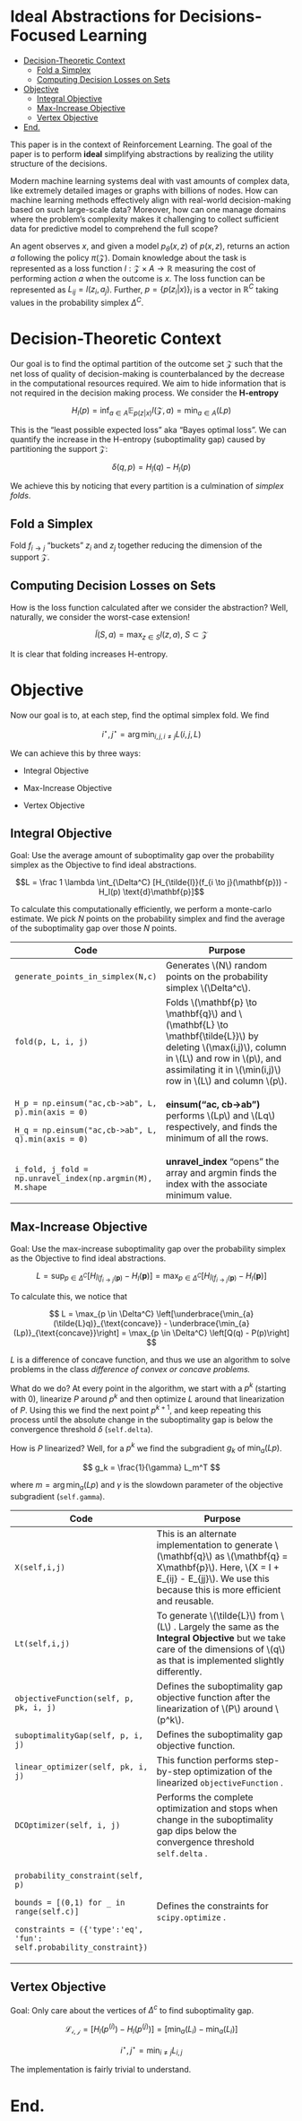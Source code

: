 # Ideal Abstractions for Decisions-Focused Learning

- [Decision-Theoretic Context](#decision-theoretic-context)
  - [Fold a Simplex](#fold-a-simplex)
  - [Computing Decision Losses on
    Sets](#computing-decision-losses-on-sets)
- [Objective](#objective)
  - [Integral Objective](#integral-objective)
  - [Max-Increase Objective](#max-increase-objective)
  - [Vertex Objective](#vertex-objective)
- [End.](#end.)

This paper is in the context of Reinforcement Learning. The goal of the
paper is to perform **ideal** simplifying abstractions by realizing the
utility structure of the decisions.

Modern machine learning systems deal with vast amounts of complex data,
like extremely detailed images or graphs with billions of nodes. How can
machine learning methods effectively align with real-world
decision-making based on such large-scale data? Moreover, how can one
manage domains where the problem’s complexity makes it challenging to
collect sufficient data for predictive model to comprehend the full
scope?

An agent observes $x$, and given a model $p_\theta(x, z)$ of $p(x,z)$,
returns an action $a$ following the policy $\pi(\mathcal{Z})$. Domain
knowledge about the task is represented as a loss function
$l:\mathcal{Z} \times A \to \mathbb{R}$ measuring the cost of performing
action $a$ when the outcome is $x$. The loss function can be represented
as $L_{ij} = l(z_i, a_j)$. Further, $p = \{p(z_i|x)\}_i$ is a vector in
$\mathbb{R}^C$ taking values in the probability simplex $\Delta^C$.

# Decision-Theoretic Context

Our goal is to find the optimal partition of the outcome set
$\mathcal{Z}$ such that the net loss of quality of decision-making is
counterbalanced by the decrease in the computational resources required.
We aim to hide information that is not required in the decision making
process. We consider the **H-entropy**

$$
H_l(p) = \inf_{a \in A} \mathbb{E}_{p(z|x)}l(\mathcal{Z}, a) = \min_{a \in A}(Lp)
$$

This is the “least possible expected loss” aka “Bayes optimal loss”. We
can quantify the increase in the H-entropy (suboptimality gap) caused by
partitioning the support $\mathcal{Z}$:

$$
\delta(q,p) = H_{\tilde{l}}(q) - H_l(p) 
$$

We achieve this by noticing that every partition is a culmination of
*simplex folds*.

## Fold a Simplex

Fold $f_{i \to j}$ “buckets” $z_i$ and $z_j$ together reducing the
dimension of the support $\mathcal{Z}$.

## Computing Decision Losses on Sets

How is the loss function calculated after we consider the abstraction?
Well, naturally, we consider the worst-case extension!

$$
\tilde{l}(S, a) = \max_{z \in S} l(z, a), \ S \subset \mathcal{Z}
$$

It is clear that folding increases H-entropy.

# Objective

Now our goal is to, at each step, find the optimal simplex fold. We find

$$
i^{\star}, j^{\star} = \arg \min_{i,j, i\neq j} L(i, j, L)
$$

We can achieve this by three ways:

- Integral Objective

- Max-Increase Objective

- Vertex Objective

## Integral Objective

Goal: Use the average amount of suboptimality gap over the probability
simplex as the Objective to find ideal abstractions.

$$L = \frac 1 \lambda \int_{\Delta^C} [H_{\tilde{l}}(f_{i \to j}(\mathbf{p})) - H_l(p) \text{d}\mathbf{p}]$$

To calculate this computationally efficiently, we perform a monte-carlo
estimate. We pick $N$ points on the probability simplex and find the
average of the suboptimality gap over those $N$ points.

<table>
<colgroup>
<col style="width: 23%" />
<col style="width: 76%" />
</colgroup>
<thead>
<tr class="header">
<th>Code</th>
<th>Purpose</th>
</tr>
</thead>
<tbody>
<tr class="odd">
<td><code>generate_points_in_simplex(N,c)</code></td>
<td>Generates <span class="math inline">\(N\)</span> random points on
the probability simplex <span
class="math inline">\(\Delta^c\)</span>.</td>
</tr>
<tr class="even">
<td><code>fold(p, L, i, j)</code></td>
<td>Folds <span class="math inline">\(\mathbf{p} \to \mathbf{q}\)</span>
and <span class="math inline">\(\mathbf{L} \to
\mathbf{\tilde{L}}\)</span> by deleting <span
class="math inline">\(\max(i,j)\)</span>, column in <span
class="math inline">\(L\)</span> and row in <span
class="math inline">\(p\)</span>, and assimilating it in <span
class="math inline">\(\min(i,j)\)</span> row in <span
class="math inline">\(L\)</span> and column <span
class="math inline">\(p\)</span>.</td>
</tr>
<tr class="odd">
<td><p><code>H_p = np.einsum("ac,cb-&gt;ab", L, p).min(axis = 0)</code></p>
<p><code>H_q = np.einsum("ac,cb-&gt;ab", L, q).min(axis = 0)</code></p></td>
<td><strong>einsum(“ac, cb-&gt;ab”)</strong> performs <span
class="math inline">\(Lp\)</span> and <span
class="math inline">\(Lq\)</span> respectively, and finds the minimum of
all the rows.</td>
</tr>
<tr class="even">
<td><code>i_fold, j_fold = np.unravel_index(np.argmin(M), M.shape</code></td>
<td><strong>unravel_index</strong> “opens” the array and argmin finds
the index with the associate minimum value.</td>
</tr>
</tbody>
</table>

## Max-Increase Objective

Goal: Use the max-increase suboptimality gap over the probability
simplex as the Objective to find ideal abstractions.

$$
L = \sup_{p \in \Delta^C}[H_{\tilde{l}(f_{i \to j}(\mathbf{p})} - H_l(\mathbf{p})] = \max_{p \in \Delta^C} [H_{\tilde{l}(f_{i \to j}(\mathbf{p})} - H_l(\mathbf{p})]
$$

To calculate this, we notice that

$$
L = \max_{p \in \Delta^C} \left[\underbrace{\min_{a}(\tilde{L}q)}_{\text{concave}} - \underbrace{\min_{a}(Lp)}_{\text{concave}}\right] = \max_{p \in \Delta^C} \left[Q(q) - P(p)\right]
$$

$L$ is a difference of concave function, and thus we use an algorithm to
solve problems in the class *difference of convex or concave problems.*

What do we do? At every point in the algorithm, we start with a $p^k$
(starting with $0$), linearize $P$ around $p^k$ and then optimize $L$
around that linearization of $P$. Using this we find the next point
$p^{k+1}$, and keep repeating this process until the absolute change in
the suboptimality gap is below the convergence threshold $\delta$
(`self.delta`).

How is $P$ linearized? Well, for a $p^k$ we find the subgradient $g_k$
of $\min_{a}(Lp)$.

$$
g_k = \frac{1}{\gamma} L_m^T
$$

where $m = \arg \min_{a} (Lp)$ and $\gamma$ is the slowdown parameter of
the objective subgradient (`self.gamma`).

<table>
<colgroup>
<col style="width: 27%" />
<col style="width: 72%" />
</colgroup>
<thead>
<tr class="header">
<th>Code</th>
<th>Purpose</th>
</tr>
</thead>
<tbody>
<tr class="odd">
<td><code>X(self,i,j)</code></td>
<td>This is an alternate implementation to generate <span
class="math inline">\(\mathbf{q}\)</span> as <span
class="math inline">\(\mathbf{q} = X\mathbf{p}\)</span>. Here, <span
class="math inline">\(X = I + E_{ij} - E_{jj}\)</span>. We use this
because this is more efficient and reusable.</td>
</tr>
<tr class="even">
<td><code>Lt(self,i,j)</code></td>
<td>To generate <span class="math inline">\(\tilde{L}\)</span> from
<span class="math inline">\(L\)</span> . Largely the same as the
<strong>Integral Objective</strong> but we take care of the dimensions
of <span class="math inline">\(q\)</span> as that is implemented
slightly differently.</td>
</tr>
<tr class="odd">
<td><code>objectiveFunction(self, p, pk, i, j)</code></td>
<td>Defines the suboptimality gap objective function after the
linearization of <span class="math inline">\(P\)</span> around <span
class="math inline">\(p^k\)</span>.</td>
</tr>
<tr class="even">
<td><code>suboptimalityGap(self, p, i, j)</code></td>
<td>Defines the suboptimality gap objective function.</td>
</tr>
<tr class="odd">
<td><code>linear_optimizer(self, pk, i, j)</code></td>
<td>This function performs step-by-step optimization of the linearized
<code>objectiveFunction</code> .</td>
</tr>
<tr class="even">
<td><code>DCOptimizer(self, i, j)</code></td>
<td>Performs the complete optimization and stops when change in the
suboptimality gap dips below the convergence threshold
<code>self.delta</code> .</td>
</tr>
<tr class="odd">
<td><p><code>probability_constraint(self, p)</code></p>
<p><code>bounds = [(0,1) for _ in range(self.c)]</code></p>
<p><code>constraints = ({'type':'eq', 'fun': self.probability_constraint})</code></p></td>
<td>Defines the constraints for <code>scipy.optimize</code> .</td>
</tr>
</tbody>
</table>

## Vertex Objective

Goal: Only care about the vertices of $\Delta^c$ to find suboptimality
gap.

$$
\mathcal{L_{i,j}} = \left[H_l(p^{(i)}) - H_l(p^{(j)})\right] = [\min_a(L_i) - \min_a(L_i)]
$$

$$
i^{\star}, j^{\star} = \min_{i \neq j} L_{i,j}
$$

The implementation is fairly trivial to understand.

# End.
